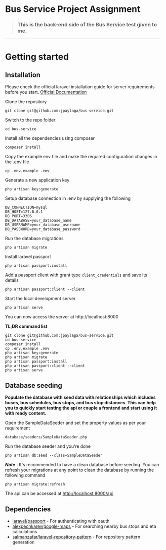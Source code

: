 # Bus Service Project Assignment

> ### This is the back-end side of the Bus Service test given to me.

----------

# Getting started

## Installation

Please check the official laravel installation guide for server requirements before you start. [Official Documentation](https://laravel.com/docs/8.x/installation#installation)

Clone the repository

    git clone git@github.com:jpaylaga/bus-service.git

Switch to the repo folder

    cd bus-service

Install all the dependencies using composer

    composer install

Copy the example env file and make the required configuration changes in the .env file

    cp .env.example .env

Generate a new application key

    php artisan key:generate
    
Setup database connection in .env by supplying the following

```
DB_CONNECTION=mysql
DB_HOST=127.0.0.1
DB_PORT=3306
DB_DATABASE=your_database_name
DB_USERNAME=your_database_username
DB_PASSWORD=your_database_password
```

Run the database migrations

    php artisan migrate
    
Install laravel passport

    php artisan passport:install
    
Add a passport client with grant type `client_credentials` and save its details

    php artisan passport:client --client

Start the local development server

    php artisan serve

You can now access the server at http://localhost:8000

**TL;DR command list**

    git clone git@github.com:jpaylaga/bus-service.git
    cd bus-service
    composer install
    cp .env.example .env
    php artisan key:generate
    php artisan migrate
    php artisan passport:install
    php artisan passport:client --client
    php artisan serve

## Database seeding

**Populate the database with seed data with relationships which includes buses, bus schedules, bus stops, and bus stop distances. This can help you to quickly start testing the api or couple a frontend and start using it with ready content.**

Open the SampleDataSeeder and set the property values as per your requirement

    database/seeders/SampleDataSeeder.php

Run the database seeder and you're done

    php artisan db:seed --class=SampleDataSeeder

***Note*** : It's recommended to have a clean database before seeding. You can refresh your migrations at any point to clean the database by running the following command

    php artisan migrate:refresh

The api can be accessed at [http://localhost:8000/api](http://localhost:8000/api).

## Dependencies

- [laravel/passport](https://github.com/laravel/passport) - For authenticating with oauth
- [alexpechkarev/google-maps](https://github.com/alexpechkarev/google-maps) - For searching nearby bus stops and eta calculations
- [salmanzafar/laravel-repository-pattern](https://github.com/salmanzafar949/Laravel-Repository-Pattern) - For repository pattern generation
